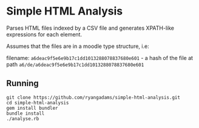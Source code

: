 Simple HTML Analysis
=======
Parses HTML files indexed by a CSV file and generates XPATH-like expressions for each element.

Assumes that the files are in a moodle type structure, i.e:

filename: `a6deac9f5e6e9b17c1dd1013288078837680e601` - a hash of the file
at path `a6/de/a6deac9f5e6e9b17c1dd1013288078837680e601`


Running
---

    git clone https://github.com/ryangadams/simple-html-analysis.git
    cd simple-html-analysis
    gem install bundler
    bundle install
    ./analyse.rb 